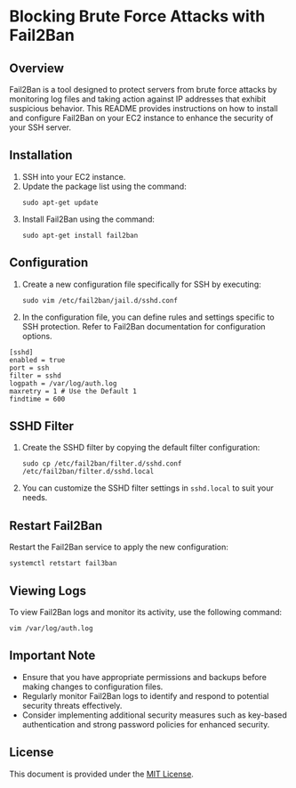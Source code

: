 # Blocking Brute Force Attacks with Fail2Ban

## Overview
Fail2Ban is a tool designed to protect servers from brute force attacks by monitoring log files and taking action against IP addresses that exhibit suspicious behavior. This README provides instructions on how to install and configure Fail2Ban on your EC2 instance to enhance the security of your SSH server.

## Installation
1. SSH into your EC2 instance.
2. Update the package list using the command:
    ```
    sudo apt-get update
    ```
3. Install Fail2Ban using the command:
    ```
    sudo apt-get install fail2ban
    ```

## Configuration
1. Create a new configuration file specifically for SSH by executing:
    ```
    sudo vim /etc/fail2ban/jail.d/sshd.conf
    ```
2. In the configuration file, you can define rules and settings specific to SSH protection. Refer to Fail2Ban documentation for configuration options.

 ```
[sshd]
enabled = true
port = ssh
filter = sshd
logpath = /var/log/auth.log
maxretry = 1 # Use the Default 1
findtime = 600

```

## SSHD Filter
1. Create the SSHD filter by copying the default filter configuration:
    ```
    sudo cp /etc/fail2ban/filter.d/sshd.conf /etc/fail2ban/filter.d/sshd.local
    ```
2. You can customize the SSHD filter settings in `sshd.local` to suit your needs.

## Restart Fail2Ban
Restart the Fail2Ban service to apply the new configuration:
   ```
 systemctl retstart fail3ban

 ```

## Viewing Logs
To view Fail2Ban logs and monitor its activity, use the following command:
 ```
 vim /var/log/auth.log

 ```

## Important Note
- Ensure that you have appropriate permissions and backups before making changes to configuration files.
- Regularly monitor Fail2Ban logs to identify and respond to potential security threats effectively.
- Consider implementing additional security measures such as key-based authentication and strong password policies for enhanced security.

## License
This document is provided under the [MIT License](LICENSE).
